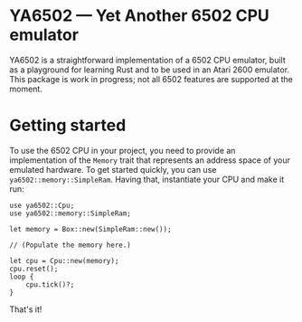 # YA6502 — Yet Another 6502 CPU emulator

YA6502 is a straightforward implementation of a 6502 CPU emulator, built as a playground for learning Rust and to be used in an Atari 2600 emulator. This package is work in progress; not all 6502 features are supported at the moment.

# Getting started

To use the 6502 CPU in your project, you need to provide an implementation of the `Memory` trait that represents an address space of your emulated hardware. To get started quickly, you can use `ya6502::memory::SimpleRam`. Having that, instantiate your CPU and make it run:

```
use ya6502::Cpu;
use ya6502::memory::SimpleRam;

let memory = Box::new(SimpleRam::new());

// (Populate the memory here.)

let cpu = Cpu::new(memory);
cpu.reset();
loop {
    cpu.tick()?;
}
```

That's it!